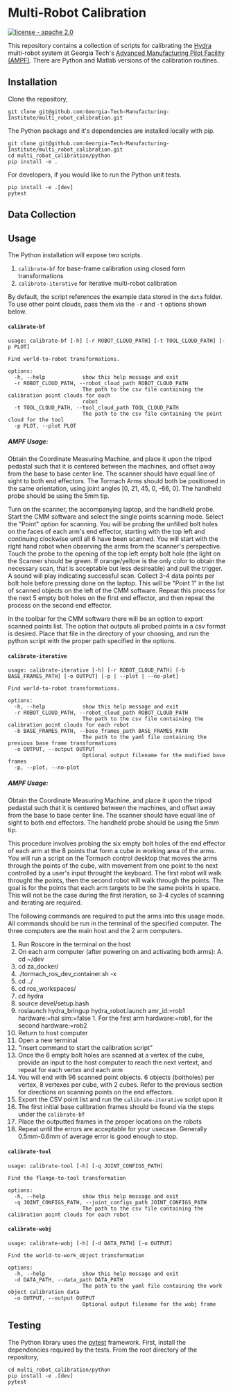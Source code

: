 # Multi-Robot Calibration

[![license - apache 2.0](https://img.shields.io/:license-Apache%202.0-yellowgreen.svg)](https://opensource.org/licenses/Apache-2.0)

This repository contains a collection of scripts for calibrating the
[Hydra](https://github.com/alexarbogast/hydra_ros) multi-robot system at Georgia
Tech's [Advanced Manufacturing Pilot Facility
(AMPF)](https://ampf.research.gatech.edu/). There are Python and Matlab versions
of the calibration routines.

## Installation

Clone the repository,

```
git clone git@github.com:Georgia-Tech-Manufacturing-Institute/multi_robot_calibration.git
```

The Python package and it's dependencies are installed locally with pip.

```
git clone git@github.com:Georgia-Tech-Manufacturing-Institute/multi_robot_calibration.git
cd multi_robot_calibration/python
pip install -e .
```

For developers, if you would like to run the Python unit tests.

```
pip install -e .[dev]
pytest
```

## Data Collection

## Usage

The Python installation will expose two scripts.

1. `calibrate-bf` for base-frame calibration using closed form transformations
2. `calibrate-iterative` for iterative multi-robot calibration

By default, the script references the example data stored in the `data` folder.
To use other point clouds, pass them via the `-r` and `-t` options shown below.

#### `calibrate-bf`

```
usage: calibrate-bf [-h] [-r ROBOT_CLOUD_PATH] [-t TOOL_CLOUD_PATH] [-p PLOT]

Find world-to-robot transformations.

options:
  -h, --help            show this help message and exit
  -r ROBOT_CLOUD_PATH, --robot_cloud_path ROBOT_CLOUD_PATH
                        The path to the csv file containing the calibration point clouds for each
                        robot
  -t TOOL_CLOUD_PATH, --tool_cloud_path TOOL_CLOUD_PATH
                        The path to the csv file containing the point cloud for the tool
  -p PLOT, --plot PLOT
```

##### AMPF Usage:

Obtain the Coordinate Measuring Machine, and place it upon the tripod pedastal such that it is centered between the machines, and offset away from the base to base center line. The scanner should have equal line of sight to both end effectors. The Tormach Arms should both be positioned in the same orientation, using joint angles [0, 21, 45, 0, -66, 0]. The handheld probe should be using the 5mm tip.

Turn on the scanner, the accompanying laptop, and the handheld probe. Start the CMM software and select the single points scanning mode. Select the "Point" option for scanning. You will be probing the unfilled bolt holes on the faces of each arm's end effector, starting with the top left and continuing clockwise until all 6 have been scanned. You will start with the right hand robot when observing the arms from the scanner's perspective. Touch the probe to the opening of the top left empty bolt hole (the light on the Scanner should be green. If orange/yellow is the only color to obtain the necessary scan, that is acceptable but less desireable) and pull the trigger. A sound will play indicating successful scan. Collect 3-4 data points per bolt hole before pressing done on the laptop. This will be "Point 1" in the list of scanned objects on the left of the CMM software. Repeat this process for the next 5 empty bolt holes on the first end effector, and then repeat the process on the second end effector.

In the toolbar for the CMM software there will be an option to export scanned points list. The option that outputs all probed points in a csv format is desired. Place that file in the directory of your choosing, and run the python script with the proper path specified in the options.

#### `calibrate-iterative`

```
usage: calibrate-iterative [-h] [-r ROBOT_CLOUD_PATH] [-b BASE_FRAMES_PATH] [-o OUTPUT] [-p | --plot | --no-plot]

Find world-to-robot transformations.

options:
  -h, --help            show this help message and exit
  -r ROBOT_CLOUD_PATH, --robot_cloud_path ROBOT_CLOUD_PATH
                        The path to the csv file containing the calibration point clouds for each robot
  -b BASE_FRAMES_PATH, --base_frames_path BASE_FRAMES_PATH
                        The path to the yaml file containing the previous base frame transformations
  -o OUTPUT, --output OUTPUT
                        Optional output filename for the modified base frames
  -p, --plot, --no-plot
```
##### AMPF Usage:

Obtain the Coordinate Measuring Machine, and place it upon the tripod pedastal such that it is centered between the machines, and offset away from the base to base center line. The scanner should have equal line of sight to both end effectors. The handheld probe should be using the 5mm tip.

This procedure involves probing the six empty bolt holes of the end effector of each arm at the 8 points that form a cube in working area of the arms. You will run a script on the Tormach control desktop that moves the arms through the points of the cube, with movement from one point to the next controlled by a user's input throught the keyboard. The first robot will walk throught the points, then the second robot will walk through the points. The goal is for the points that each arm targets to be the same points in space. This will not be the case during the first iteration, so 3-4 cycles of scanning and iterating are required.

The following commands are required to put the arms into this usage mode. All commands should be run in the terminal of the specified computer. The three computers are the main host and the 2 arm computers.

1. Run Roscore in the terminal on the host
2. On each arm computer (after powering on and activating both arms):
  A. cd ~/dev
  2. cd za_docker/
  3. ./tormach_ros_dev_container.sh -x
  4. cd ../
  5. cd ros_workspaces/
  6. cd hydra
  7. source  devel/setup.bash
  8. roslaunch hydra_bringup hydra_robot.launch amr_id:=rob1 hardware:=hal sim:=false
    1. For the first arm hardware:=rob1, for the second hardware:=rob2
3. Return to host computer
  1. Open a new terminal
  2. "insert command to start the calibration script"
4. Once the 6 empty bolt holes are scanned at a vertex of the cube, provide an input to the host computer to reach the next vertext, and repeat for each vertex and each arm
5. You will end with 96 scanned point objects. 6 objects (boltholes) per vertex, 8 vertexes per cube, with 2 cubes. Refer to the previous section for directions on scanning points on the end effectors.
6. Export the CSV point list and run the `calibrate-iterative` script upon it
  1. The first initial base calibration frames should be found via the steps under the `calibrate-bf`
7. Place the outputted frames in the proper locations on the robots
8. Repeat until the errors are acceptable for your usecase. Generally 0.5mm-0.6mm of average error is good enough to stop.

#### `calibrate-tool`

```
usage: calibrate-tool [-h] [-q JOINT_CONFIGS_PATH]

Find the flange-to-tool transformation

options:
  -h, --help            show this help message and exit
  -q JOINT_CONFIGS_PATH, --joint_configs_path JOINT_CONFIGS_PATH
                        The path to the csv file containing the calibration point clouds for each robot
```

#### `calibrate-wobj`

```
usage: calibrate-wobj [-h] [-d DATA_PATH] [-o OUTPUT]

Find the world-to-work_object transformation

options:
  -h, --help            show this help message and exit
  -d DATA_PATH, --data_path DATA_PATH
                        The path to the yaml file containing the work object calibration data
  -o OUTPUT, --output OUTPUT
                        Optional output filename for the wobj frame
```

## Testing

The Python library uses the [pytest](https://doc.pytest.org/en/latest/)
framework. First, install the dependencies required by the tests. From the root
directory of the repository,

```
cd multi_robot_calibration/python
pip install -e .[dev]
pytest
```

